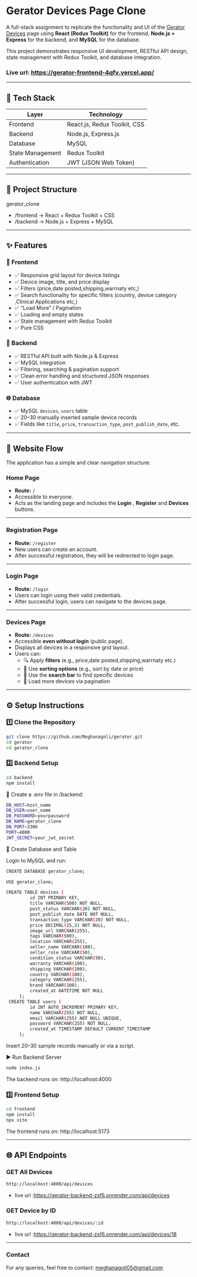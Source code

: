# Gerator Devices Page Clone

A full-stack assignment to replicate the functionality and UI of the [Gerator Devices](https://gerator.com/devices) page using **React (Redux Toolkit)** for the frontend, **Node.js + Express** for the backend, and **MySQL** for the database.

This project demonstrates responsive UI development, RESTful API design, state management with Redux Toolkit, and database integration.
###  Live url: https://gerator-frontend-4qfv.vercel.app/
---

## 🚀 Tech Stack

| Layer             | Technology                   |
|-------------------|------------------------------|
| Frontend          | React.js, Redux Toolkit, CSS |
| Backend           | Node.js, Express.js          |
| Database          | MySQL                        |
| State Management  | Redux Toolkit                |
| Authentication    | JWT (JSON Web Token)         |

---

## 📂 Project Structure
gerator_clone
- /frontend → React + Redux Toolkit + CSS
- /backend → Node.js + Express + MySQL

---

## ✨ Features

### 🧭 Frontend
- ✅ Responsive grid layout for device listings  
- ✅ Device image, title, and price display  
- ✅ Filters (price,date posted,shipping,warrnaty etc,)  
- ✅ Search functionality  for specific filters (country, device category ,Clinical Applications etc,)
- ✅ “Load More” / Pagination  
- ✅ Loading and empty states  
- ✅ State management with Redux Toolkit  
- ✅ Pure CSS 

### 🧠 Backend
- ✅ RESTful API built with Node.js & Express  
- ✅ MySQL integration  
- ✅ Filtering, searching & pagination support  
- ✅ Clean error handling and structured JSON responses
- ✅ User authentication with JWT  


### 🌐 Database
- ✅ MySQL `devices`, `users` table  
- ✅ 20–30 manually inserted sample device records  
- ✅ Fields like `title`, `price`, `transaction_type`, `post_publish_date`, etc.

---

## 🧭 Website Flow

The application has a simple and clear navigation structure:

###  **Home Page**  
- **Route:** `/`  
- Accessible to everyone.  
- Acts as the landing page and includes the **Login** , **Register** and **Devices** buttons.  

---

###  **Registration Page**  
- **Route:** `/register`  
- New users can create an account.  
- After successful registration, they will be redirected to login page.

---
###  **Login Page**  
- **Route:** `/login`  
- Users can login using their valid credentials.
- After successful login, users can navigate to the devices page.

---

###  **Devices Page**  
- **Route:** `/devices`  
- Accessible **even without login** (public page).  
- Displays all devices in a responsive grid layout.  
- Users can:
  - 🔍 Apply **filters** (e.g., price,date posted,shipping,warrnaty etc.)  
  - 🧭 Use **sorting options** (e.g., sort by date or price)  
  - 📝 Use the **search bar** to find specific devices  
  - 📄 Load more devices via pagination  

---

## ⚙️ Setup Instructions

### 1️⃣ Clone the Repository

```bash
git clone https://github.com/Meghanagoli/gerator.git
cd gerator
cd gerator_clone
```
### 2️⃣ Backend Setup
``` bash
cd backend
npm install
```
🔑 Create a .env file in /backend:
``` bash
DB_HOST=host_name
DB_USER=user_name
DB_PASSWORD=yourpassword
DB_NAME=gerator_clone
DB_PORT=3306
PORT=4000
JWT_SECRET=your_jwt_secret 
```
🧱 Create Database and Table

Login to MySQL and run:
``` bash
CREATE DATABASE gerator_clone;

USE gerator_clone;

CREATE TABLE devices (
         id INT PRIMARY KEY,
         title VARCHAR(500) NOT NULL,
         post_status VARCHAR(20) NOT NULL,
         post_publish_date DATE NOT NULL,
         transaction_type VARCHAR(20) NOT NULL,
         price DECIMAL(15,2) NOT NULL,
         image_url VARCHAR(255),
         tags VARCHAR(500),
         location VARCHAR(255),
         seller_name VARCHAR(100),
         seller_role VARCHAR(50),
         condition_status VARCHAR(50),
         warranty VARCHAR(100),
         shipping VARCHAR(100),
         country VARCHAR(100),
         category VARCHAR(255),
         brand VARCHAR(100),
         created_at DATETIME NOT NULL
     );
 CREATE TABLE users (
         id INT AUTO_INCREMENT PRIMARY KEY,
         name VARCHAR(255) NOT NULL,
         email VARCHAR(255) NOT NULL UNIQUE,
         password VARCHAR(255) NOT NULL,
         created_at TIMESTAMP DEFAULT CURRENT_TIMESTAMP
     );

```
Insert 20–30 sample records manually or via a script.

▶️ Run Backend Server
``` bash
node index.js
```
The backend runs on: http://localhost:4000
### 3️⃣ Frontend Setup
```bash
cd frontend
npm install
npx vite
```
The frontend runs on: http://localhost:5173

---
## 🌐 API Endpoints
### GET All Devices
``` bash
http://localhost:4000/api/devices
```
- live url :https://gerator-backend-zsf6.onrender.com/api/devices
### GET Device by ID
``` bash
http://localhost:4000/api/devices/:id
```
- live url :https://gerator-backend-zsf6.onrender.com/api/devices/18
---
###  Contact

For any queries, feel free to contact: meghanagoli05@gmail.com
